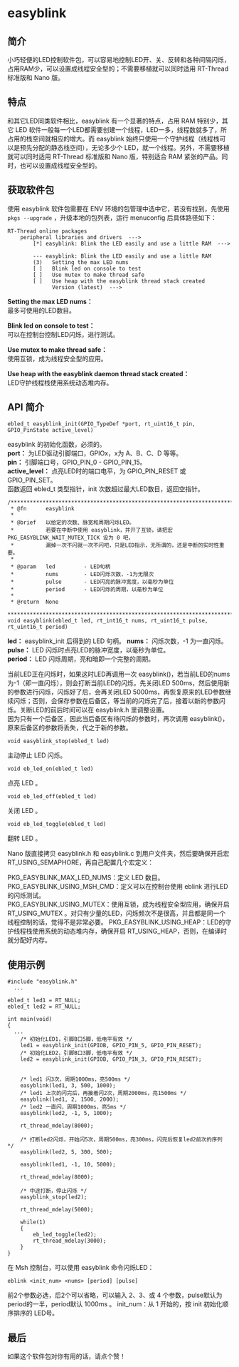 # easyblink

## 简介
小巧轻便的LED控制软件包，可以容易地控制LED开、关、反转和各种间隔闪烁，占用RAM少，可以设置成线程安全型的；不需要移植就可以同时适用 RT-Thread 标准版和 Nano 版。  

## 特点
和其它LED同类软件相比，easyblink 有一个显著的特点，占用 RAM 特别少，其它 LED 软件一般每一个LED都需要创建一个线程，LED一多，线程数就多了，所占用的栈空间就相应的增大。而 easyblink 始终只使用一个守护线程（线程栈可以是预先分配的静态栈空间），无论多少个 LED，就一个线程。另外，不需要移植就可以同时适用 RT-Thread 标准版和 Nano 版，特别适合 RAM 紧张的产品。同时，也可以设置成线程安全型的。

## 获取软件包

使用 easyblink 软件包需要在 ENV 环境的包管理中选中它，若没有找到，先使用 `pkgs --upgrade` ，升级本地的包列表，运行 menuconfig 后具体路径如下：

```
RT-Thread online packages
    peripheral libraries and drivers  --->
        [*] easyblink: Blink the LED easily and use a little RAM  --->
```

```
        --- easyblink: Blink the LED easily and use a little RAM
        (3)   Setting the max LED nums
        [ ]   Blink led on console to test
        [ ]   Use mutex to make thread safe
        [ ]   Use heap with the easyblink thread stack created
              Version (latest)  --->
```

 **Setting the max LED nums：**   
最多可使用的LED数目。  

 **Blink led on console to test：**   
可以在控制台控制LED闪烁，进行测试。  

 **Use mutex to make thread safe：**   
使用互锁，成为线程安全型的应用。  

 **Use heap with the easyblink daemon thread stack created：**   
LED守护线程栈使用系统动态堆内存。  

## API 简介

`ebled_t easyblink_init(GPIO_TypeDef *port, rt_uint16_t pin, GPIO_PinState active_level)`

easyblink 的初始化函数，必须的。  
 **port：**  为LED驱动引脚端口，GPIOx，x为 A、B、C、D 等等。  
 **pin：**  引脚端口号，GPIO_PIN_0 - GPIO_PIN_15。  
 **active_level：**  点亮LED时的端口电平，为 GPIO_PIN_RESET 或 GPIO_PIN_SET。  
函数返回 ebled_t 类型指针，init 次数超过最大LED数目，返回空指针。

```
/***************************************************************************************************
 * @fn      easyblink
 *
 * @brief   以给定的次数、脉宽和周期闪烁LED。
 *          若要在中断中使用 easyblink，并开了互锁，请把宏 PKG_EASYBLINK_WAIT_MUTEX_TICK 设为 0 吧，
 *          漏掉一次不闪就一次不闪吧，只是LED指示，无所谓的，还是中断的实时性重要。
 *
 * @param   led         - LED句柄
 *          nums        - LED闪烁次数，-1为无限次
 *          pulse       - LED闪亮的脉冲宽度，以毫秒为单位
 *          period      - LED闪烁的周期，以毫秒为单位
 *
 * @return  None
 ***************************************************************************************************/
void easyblink(ebled_t led, rt_int16_t nums, rt_uint16_t pulse, rt_uint16_t period)
```

 **led：**  easyblink_init 后得到的 LED 句柄。 
 **nums：**  闪烁次数，-1 为一直闪烁。  
 **pulse：**  LED 闪烁时点亮LED的脉冲宽度，以毫秒为单位。  
 **period：**  LED 闪烁周期，亮和暗即一个完整的周期。  
 
 当前LED正在闪烁时，如果这时LED再调用一次 easyblink()，若当前LED的nums为-1（即一直闪烁），则会打断当前LED的闪烁，先关闭LED 500ms，然后使用新的参数进行闪烁，闪烁好了后，会再关闭LED 5000ms，再恢复原来的LED参数继续闪烁；否则，会保存参数在后备区，等当前的闪烁完了后，接着以新的参数闪烁。关断LED的前后时间可以在 easyblink.h 里调整设置。  
 因为只有一个后备区，因此当后备区有待闪烁的参数时，再次调用 easyblink()，原来后备区的参数将丢失，代之于新的参数。

`void easyblink_stop(ebled_t led)`

主动停止 LED 闪烁。

`void eb_led_on(ebled_t led)`

点亮 LED 。

`void eb_led_off(ebled_t led)`

关闭 LED 。

`void eb_led_toggle(ebled_t led)`

翻转 LED 。  


Nano 版直接拷贝 easyblink.h 和 easyblink.c 到用户文件夹，然后要确保开启宏 RT_USING_SEMAPHORE，再自己配置几个宏定义：  

PKG_EASYBLINK_MAX_LED_NUMS：定义 LED 数目。  
PKG_EASYBLINK_USING_MSH_CMD：定义可以在控制台使用 eblink 进行LED的闪烁测试。  
PKG_EASYBLINK_USING_MUTEX：使用互锁，成为线程安全型应用，确保开启 RT_USING_MUTEX 。对只有少量的LED，闪烁频次不是很高，并且都是同一个线程控制的话，觉得不是非常必要。
PKG_EASYBLINK_USING_HEAP：LED的守护线程栈使用系统的动态堆内存，确保开启 RT_USING_HEAP，否则，在编译时就分配好内存。

## 使用示例

```
#include "easyblink.h"
  ...

ebled_t led1 = RT_NULL;
ebled_t led2 = RT_NULL;

int main(void)
{
  ...
    /* 初始化LED1，引脚B口5脚，低电平有效 */
    led1 = easyblink_init(GPIOB, GPIO_PIN_5, GPIO_PIN_RESET);
    /* 初始化LED2，引脚B口3脚，低电平有效 */
    led2 = easyblink_init(GPIOB, GPIO_PIN_3, GPIO_PIN_RESET);


    /* led1 闪3次，周期1000ms，亮500ms */
    easyblink(led1, 3, 500, 1000);
    /* led1 上次的闪完后，再接着闪2次，周期2000ms，亮1500ms */
    easyblink(led1, 2, 1500, 2000);
    /* led2 一直闪，周期1000ms，亮5ms */
    easyblink(led2, -1, 5, 1000);

    rt_thread_mdelay(8000);

    /* 打断led2闪烁，开始闪5次，周期500ms，亮300ms，闪完后恢复led2前次的序列 */
    easyblink(led2, 5, 300, 500);

    easyblink(led1, -1, 10, 5000);

    rt_thread_mdelay(8000);

    /* 中途打断，停止闪烁 */
    easyblink_stop(led2);

    rt_thread_mdelay(5000);

    while(1)
    {
        eb_led_toggle(led2);
        rt_thread_mdelay(3000);
    }
}
```

在 Msh 控制台，可以使用 easyblink 命令闪烁LED：

`eblink <init_num> <nums> [period] [pulse]`

前2个参数必选，后2个可以省略，可以输入 2、3、或 4 个参数，pulse默认为period的一半，period默认 1000ms 。
init_num：从 1 开始的，按 init 初始化顺序排序的 LED号。

## 最后
如果这个软件包对你有用的话，请点个赞！

